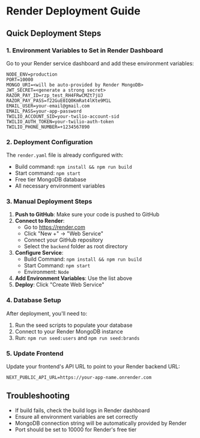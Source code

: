 # Render Deployment Guide

## Quick Deployment Steps

### 1. Environment Variables to Set in Render Dashboard

Go to your Render service dashboard and add these environment variables:

```
NODE_ENV=production
PORT=10000
MONGO_URI=<will be auto-provided by Render MongoDB>
JWT_SECRET=<generate a strong secret>
RAZOR_PAY_ID=rzp_test_RH4FRwCMZt7jUJ
RAZOR_PAY_PASS=f22GuE0IQ0KmRat4lKte9M1L
EMAIL_USER=your-email@gmail.com
EMAIL_PASS=your-app-password
TWILIO_ACCOUNT_SID=your-twilio-account-sid
TWILIO_AUTH_TOKEN=your-twilio-auth-token
TWILIO_PHONE_NUMBER=+1234567890
```

### 2. Deployment Configuration

The `render.yaml` file is already configured with:
- Build command: `npm install && npm run build`
- Start command: `npm start`
- Free tier MongoDB database
- All necessary environment variables

### 3. Manual Deployment Steps

1. **Push to GitHub**: Make sure your code is pushed to GitHub
2. **Connect to Render**: 
   - Go to https://render.com
   - Click "New +" → "Web Service"
   - Connect your GitHub repository
   - Select the `backend` folder as root directory
3. **Configure Service**:
   - Build Command: `npm install && npm run build`
   - Start Command: `npm start`
   - Environment: `Node`
4. **Add Environment Variables**: Use the list above
5. **Deploy**: Click "Create Web Service"

### 4. Database Setup

After deployment, you'll need to:
1. Run the seed scripts to populate your database
2. Connect to your Render MongoDB instance
3. Run: `npm run seed:users` and `npm run seed:brands`

### 5. Update Frontend

Update your frontend's API URL to point to your Render backend URL:
```
NEXT_PUBLIC_API_URL=https://your-app-name.onrender.com
```

## Troubleshooting

- If build fails, check the build logs in Render dashboard
- Ensure all environment variables are set correctly
- MongoDB connection string will be automatically provided by Render
- Port should be set to 10000 for Render's free tier
